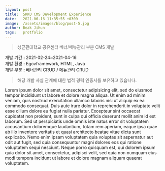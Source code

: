 ```yaml
---
layout: post
title:  SKKU CMS Development Experience
date:   2021-06-16 11:35:55 +0300
image:  /assets/images/blog/post-5.jpg
author: Beak Jihun
tags:   protfolio
---
```


> 성균관대학교 공유센터 베너/메뉴관리 부분 CMS 개발

개발 기간 : 2021-02-24~2021-04-16  
개발 환경 : Egovframework, HTML, Java  
개발 부분 : 베너관리 CRUD / 메뉴관리 CRUD  

> 해당 개발 사실 관계에 대한 법적 경력 인증서를 보유하고 있습니다.

Lorem ipsum dolor sit amet, consectetur adipisicing elit, sed do eiusmod tempor incididunt ut labore et dolore magna aliqua. Ut enim ad minim veniam, quis nostrud exercitation ullamco laboris nisi ut aliquip ex ea commodo consequat. Duis aute irure dolor in reprehenderit in voluptate velit esse cillum dolore eu fugiat nulla pariatur. Excepteur sint occaecat cupidatat non proident, sunt in culpa qui officia deserunt mollit anim id est laborum. Sed ut perspiciatis unde omnis iste natus error sit voluptatem accusantium doloremque laudantium, totam rem aperiam, eaque ipsa quae ab illo inventore veritatis et quasi architecto beatae vitae dicta sunt explicabo. Nemo enim ipsam voluptatem quia voluptas sit aspernatur aut odit aut fugit, sed quia consequuntur magni dolores eos qui ratione voluptatem sequi nesciunt. Neque porro quisquam est, qui dolorem ipsum quia dolor sit amet, consectetur, adipisci velit, sed quia non numquam eius modi tempora incidunt ut labore et dolore magnam aliquam quaerat voluptatem.
